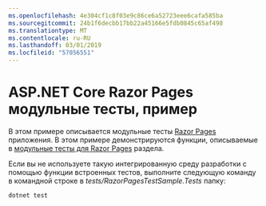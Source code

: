 ```yaml
---
ms.openlocfilehash: 4e304cf1c8f03e9c86ce6a52723eee6cafa585ba
ms.sourcegitcommit: 24b1f6decbb17bb22a45166e5fdb0845c65af498
ms.translationtype: MT
ms.contentlocale: ru-RU
ms.lasthandoff: 03/01/2019
ms.locfileid: "57056551"
---
```

# <a name="aspnet-core-razor-pages-unit-tests-sample"></a>ASP.NET Core Razor Pages модульные тесты, пример

В этом примере описывается модульные тесты [Razor Pages](https://docs.microsoft.com/aspnet/core/mvc/razor-pages) приложения. В этом примере демонстрируются функции, описываемые в [модульные тесты для Razor Pages](https://docs.microsoft.com/aspnet/core/test/razor-pages-tests) раздела.

Если вы не используете такую интегрированную среду разработки с помощью функции встроенных тестов, выполните следующую команду в командной строке в *tests/RazorPagesTestSample.Tests* папку:

```console
dotnet test
```

